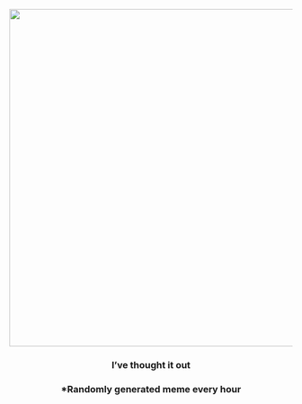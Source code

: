 <p align="center">
        <img src="https://i.redd.it/d4yf28g9au191.gif" width="600" height="600">
        </p>
        <h3 align="center">I’ve thought it out</h3>
        <h3 align="center">*Randomly generated meme every hour</h3>
    